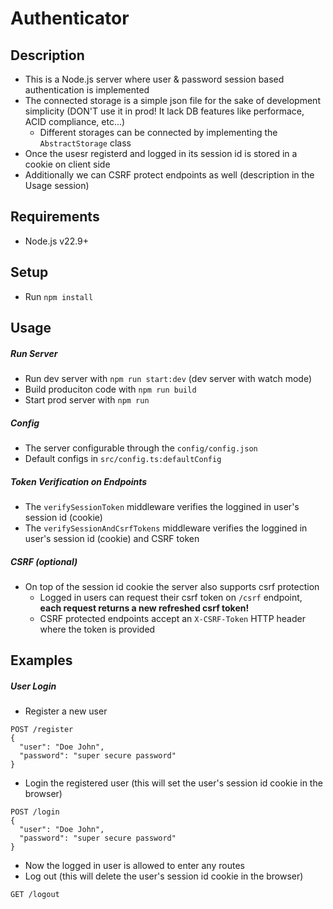 # Authenticator

## Description
  - This is a Node.js server where user & password session based authentication is implemented
  - The connected storage is a simple json file for the sake of development simplicity (DON'T use it in prod! It lack DB features like performace, ACID compliance, etc...)
    - Different storages can be connected by implementing the `AbstractStorage` class
  - Once the usesr registerd and logged in its session id is stored in a cookie on client side
  - Additionally we can CSRF protect endpoints as well (description in the Usage session)

## Requirements
 - Node.js v22.9+

## Setup
  - Run `npm install`

## Usage
##### Run Server
  - Run dev server with `npm run start:dev` (dev server with watch mode)
  - Build produciton code with `npm run build`
  - Start prod server with `npm run`

##### Config
  - The server configurable through the `config/config.json`
  - Default configs in `src/config.ts:defaultConfig`

##### Token Verification on Endpoints
  - The `verifySessionToken` middleware verifies the loggined in user's session id (cookie)
  - The `verifySessionAndCsrfTokens` middleware verifies the loggined in user's session id (cookie) and CSRF token

##### CSRF (optional)
  - On top of the session id cookie the server also supports csrf protection
    - Logged in users can request their csrf token on `/csrf` endpoint, **each request returns a new refreshed csrf token!**
    - CSRF protected endpoints accept an `X-CSRF-Token` HTTP header where the token is provided

## Examples
##### User Login
  - Register a new user
  ```
  POST /register
  {
    "user": "Doe John",
    "password": "super secure password"
  }
  ```
  - Login the registered user (this will set the user's session id cookie in the browser)
  ```
  POST /login
  {
    "user": "Doe John",
    "password": "super secure password"
  }
  ```
  - Now the logged in user is allowed to enter any routes
  - Log out (this will delete the user's session id cookie in the browser)
  ```
  GET /logout
  ```